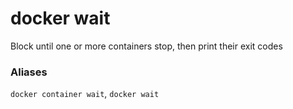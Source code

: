 # docker wait

<!---MARKER_GEN_START-->
Block until one or more containers stop, then print their exit codes

### Aliases

`docker container wait`, `docker wait`


<!---MARKER_GEN_END-->

